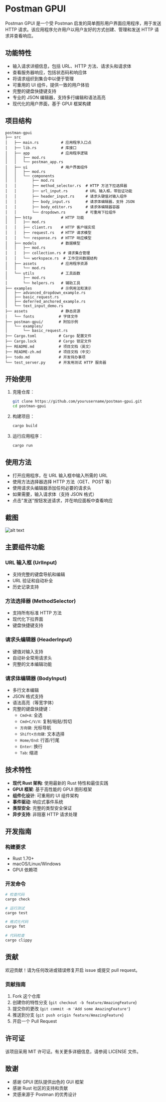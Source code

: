# Postman GPUI

Postman GPUI 是一个受 Postman 启发的简单图形用户界面应用程序，用于发送 HTTP 请求。该应用程序允许用户以用户友好的方式创建、管理和发送 HTTP 请求并查看响应。

## 功能特性

- 输入请求详细信息，包括 URL、HTTP 方法、请求头和请求体
- 查看服务器响应，包括状态码和响应体
- 将请求组织到集合中以便于管理
- 可重用的 UI 组件，提供一致的用户体验
- 完整的键盘快捷键支持
- 专业的 JSON 编辑器，支持多行编辑和语法高亮
- 现代化的用户界面，基于 GPUI 框架构建

## 项目结构

```text
postman-gpui
├── src
│   ├── main.rs          # 应用程序入口点
│   ├── lib.rs           # 库接口
│   ├── app              # 应用程序逻辑
│   │   ├── mod.rs
│   │   └── postman_app.rs
│   ├── ui               # 用户界面组件
│   │   ├── mod.rs
│   │   └── components
│   │       ├── mod.rs
│   │       ├── method_selector.rs  # HTTP 方法下拉选择器
│   │       ├── url_input.rs        # URL 输入框，带验证功能
│   │       ├── header_input.rs     # 请求头键值对输入组件
│   │       ├── body_input.rs       # 请求体编辑器，支持 JSON
│   │       ├── body_editor.rs      # 请求体编辑器容器
│   │       └── dropdown.rs         # 可重用下拉组件
│   ├── http             # HTTP 功能
│   │   ├── mod.rs
│   │   ├── client.rs    # HTTP 客户端实现
│   │   ├── request.rs   # HTTP 请求模型
│   │   └── response.rs  # HTTP 响应模型
│   ├── models           # 数据模型
│   │   ├── mod.rs
│   │   ├── collection.rs # 请求集合管理
│   │   └── workspace.rs  # 工作空间数据结构
│   ├── assets           # 应用程序资源
│   │   └── mod.rs
│   └── utils            # 工具函数
│       ├── mod.rs
│       └── helpers.rs   # 辅助工具
├── examples             # 示例用法和演示
│   ├── advanced_dropdown_example.rs
│   ├── basic_request.rs
│   ├── deferred_anchored_example.rs
│   └── text_input_demo.rs
├── assets               # 静态资源
│   └── fonts           # 字体文件
├── postman-gpui/       # 附加示例
│   └── examples/
│       └── basic_request.rs
├── Cargo.toml          # Cargo 配置文件
├── Cargo.lock          # Cargo 锁定文件
├── README.md           # 项目文档（英文）
├── README-zh.md        # 项目文档（中文）
├── todo.md             # 开发待办事项
└── test_server.py      # 开发用测试 HTTP 服务器
```

## 开始使用

1. 克隆仓库：

   ```bash
   git clone https://github.com/yourusername/postman-gpui.git
   cd postman-gpui
   ```

2. 构建项目：

   ```bash
   cargo build
   ```

3. 运行应用程序：

   ```bash
   cargo run
   ```

## 使用方法

- 打开应用程序，在 URL 输入框中输入所需的 URL
- 使用方法选择器选择 HTTP 方法（GET、POST 等）
- 使用请求头编辑器添加任何必要的请求头
- 如果需要，输入请求体（支持 JSON 格式）
- 点击"发送"按钮发送请求，并在响应面板中查看响应

## 截图

![alt text](image.png)

## 主要组件功能

### URL 输入框 (UrlInput)

- 支持完整的键盘导航和编辑
- URL 验证和自动补全
- 历史记录支持

### 方法选择器 (MethodSelector)

- 支持所有标准 HTTP 方法
- 现代化下拉界面
- 键盘快捷键支持

### 请求头编辑器 (HeaderInput)

- 键值对输入支持
- 自动补全常用请求头
- 完整的文本编辑功能

### 请求体编辑器 (BodyInput)

- 多行文本编辑
- JSON 格式支持
- 语法高亮（等宽字体）
- 完整的键盘快捷键：
  - `Cmd+A`: 全选
  - `Cmd+C/V/X`: 复制/粘贴/剪切
  - `方向键`: 光标导航
  - `Shift+方向键`: 文本选择
  - `Home/End`: 行首/行尾
  - `Enter`: 换行
  - `Tab`: 缩进

## 技术特性

- **现代 Rust 架构**: 使用最新的 Rust 特性和最佳实践
- **GPUI 框架**: 基于高性能的 GPUI 图形框架
- **组件化设计**: 可重用的 UI 组件架构
- **事件驱动**: 响应式事件系统
- **类型安全**: 完整的类型安全保证
- **异步支持**: 非阻塞 HTTP 请求处理

## 开发指南

### 构建要求

- Rust 1.70+
- macOS/Linux/Windows
- GPUI 依赖项

### 开发命令

```bash
# 检查代码
cargo check

# 运行测试
cargo test

# 格式化代码
cargo fmt

# 代码检查
cargo clippy
```

## 贡献

欢迎贡献！请为任何改进或错误修复开启 issue 或提交 pull request。

### 贡献指南

1. Fork 这个仓库
2. 创建你的特性分支 (`git checkout -b feature/AmazingFeature`)
3. 提交你的更改 (`git commit -m 'Add some AmazingFeature'`)
4. 推送到分支 (`git push origin feature/AmazingFeature`)
5. 开启一个 Pull Request

## 许可证

该项目采用 MIT 许可证。有关更多详细信息，请参阅 LICENSE 文件。

## 致谢

- 感谢 GPUI 团队提供出色的 GUI 框架
- 感谢 Rust 社区的支持和贡献
- 灵感来源于 Postman 的优秀设计
